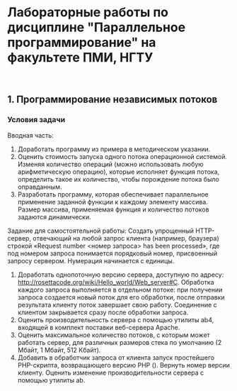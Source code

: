 # Лабораторные работы по дисциплине "Параллельное программирование" на факультете ПМИ, НГТУ
&nbsp;  

## 1. Программирование независимых потоков
### Условия задачи

Вводная часть:  
1) Доработать программу из примера в методическом указании.
2) Оценить стоимость запуска одного потока операционной системой. Изменяя количество операций (можно использовать любую арифметическую 
операцию), которые исполняет функция потока, определить такое их количество, чтобы порождение потока было оправданным.
3) Разработать программу, которая обеспечивает параллельное применение заданной функции к каждому элементу массива. Размер массива, 
применяемая функция и количество потоков задаются динамически.

Задание для самостоятельной работы: 
Создать упрощенный HTTP-сервер, отвечающий на любой запрос клиента (например, браузера) строкой «Request number <номер запроса> 
has been processed», где под номером запроса понимается порядковый номер, присвоенный запросу сервером. Нумерация начинается с единицы.
1) Доработать однопоточную версию сервера, доступную по адресу: http://rosettacode.org/wiki/Hello_world/Web_server#C. Обработка 
каждого запроса выполняется в отдельном потоке: при получении запроса создается новый поток для его обработки, после отправки результата 
клиенту поток завершает свою работу. Соединение с клиентом закрывается сразу после обработки запроса.
2) Оценить производительность сервера с помощью утилиты ab4, входящей в комплект поставки веб-сервера Apache.
3) Оценить максимальное количество потоков, с которым может работать сервер, для различных размеров стека по умолчанию (2 Мбайт, 1 Мбайт, 512 Кбайт).
4) Добавить в обработчик запроса от клиента запуск простейшего PHP-скрипта, возвращающего версию PHP (<?php echo phpversion();?>). 
Вернуть номер версии клиенту. Оценить изменение производительности сервера с помощью утилиты ab.
